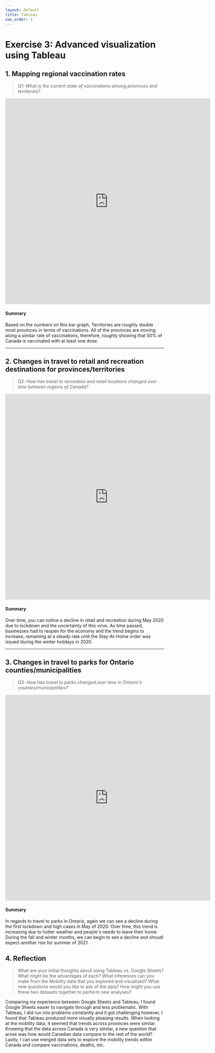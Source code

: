 ```yaml
---
layout: default
title: Tableau
nav_order: 3
---
```


# Exercise 3: Advanced visualization using Tableau


## 1. Mapping regional vaccination rates
> Q1: *What is the current state of vaccinations among provinces and territories?*

<!-- Paste your embed code for your figure below-->

<iframe seamless frameborder="0" src="https://public.tableau.com/views/vaxper100/Sheet1?:embed=yes&:display_count=yes&:showVizHome=no" width = '650' height = '650' scrolling='no'></iframe> 

#### Summary
<!-- Write a 2-sentence summary of the trends shown in the figure embedded above-->
Based on the numbers on this bar graph, Territories are roughly double most provinces in terms of vaccinations. All of the provinces are moving along a similar rate of vaccinations, therefore, roughly showing that 50% of Canada is vaccinated with at least one dose. 

---

## 2. Changes in travel to retail and recreation destinations for provinces/territories
> Q2: *How has travel to recreation and retail locations changed over time between regions of Canada?* 

<!-- Paste your embed code for your figure below-->

<iframe seamless frameborder="0" src="https://public.tableau.com/views/retailandrectravel/Dashboard1?:embed=yes&:display_count=yes&:showVizHome=no" width = '650' height = '650' scrolling='no'></iframe> 

#### Summary
<!-- Write a 2-sentence summary of the trends shown in the figure embedded above-->

Over time, you can notice a decline in retail and recreation during May 2020 due to lockdown and the uncertainty of this virus. As time passed, businesses had to reopen for the economy and the trend begins to increase, remaining at a steady rate until the Stay-At-Home order was issued during the winter holidays in 2020.  


---

## 3. Changes in travel to parks for Ontario counties/municipalities
> Q3: *How has travel to parks changed over time in Ontario's counties/municipalities?* 

<!-- Paste your embed code for your figure below-->

<iframe seamless frameborder="0" src="https://public.tableau.com/views/parksinontario/Dashboard1?:embed=yes&:display_count=yes&:showVizHome=no" width = '650' height = '650' scrolling='no'></iframe> 

#### Summary
<!-- Write a 2-sentence summary of the trends shown in the figure embedded above-->

In regards to travel to parks in Ontario, again we can see a decline during the first lockdown and high cases in May of 2020. Over time, this trend is increasing due to hotter weather and people's needs to leave their home. During the fall and winter months, we can begin to see a decline and shoudl expect another rise for summer of 2021. 


## 4. Reflection 
> What are your initial thoughts about using Tableau vs. Google Sheets? What might be the advantages of each? 
> What inferences can you make from the Mobility data that you explored and visualized? 
> What new questions would you like to ask of the data? 
> How might you use these two datasets together to perform new analyses? 

<!-- Write a short response below-->

Comparing my experience between Google Sheets and Tableau, I found Google Sheets easier to navigate through and less problematic. With Tableau, I did run into problems constantly and it got challenging however, I found that Tableau produced more visually pleasing results. When looking at the mobility data, it seemed that trends across provinces were similar. Knowing that the data across Canada is very similar, a new question that arose was how would Canadian data compare to the rest of the world? Lastly, I can use merged data sets to explore the mobility trends within Canada and compare vaccinations, deaths, etc.

